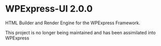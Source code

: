 # WPExpress-UI 2.0.0

HTML Builder and Render Engine for the WPExpress Framework.

This project is no longer being maintained and has been assimilated into WPExpress

